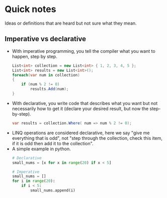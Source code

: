 # Quick notes

Ideas or definitions that are heard but not sure what they mean.

## Imperative vs declarative
* With imperative programming, you tell the compiler what you want to happen, step by step.
    ```csharp
    List<int> collection = new List<int> { 1, 2, 3, 4, 5 };
    List<int> results = new List<int>();
    foreach(var num in collection)
    {
        if (num % 2 != 0)
            results.Add(num);
    }
    ```
* With declarative, you write code that describes what you want but not necessarily how to get it (declare your desired result, but now the step-by-step).
    ```csharp
    var results = collection.Where( num => num % 2 != 0);
    ```
* LINQ operations are considered declarative, here we say "give me everything that is odd", not "step through the collection, check this item, if it is odd then add it to the collection".
* A simple example in python.
  ```python
  # Declarative
  small_nums = [x for x in range(20) if x < 5]

  # Imperative
  small_nums = []
  for i in range(20):
      if i < 5:
          small_nums.append(i)
  ```
